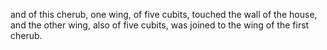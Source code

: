 and of this cherub, one wing, of five cubits, touched the wall of the house, and the other wing, also of five cubits, was joined to the wing of the first cherub.
